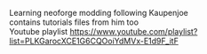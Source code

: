 Learning neoforge modding following Kaupenjoe          
contains tutorials files from him too       
Youtube playlist https://www.youtube.com/playlist?list=PLKGarocXCE1G6CQOoiYdMVx-E1d9F_itF
